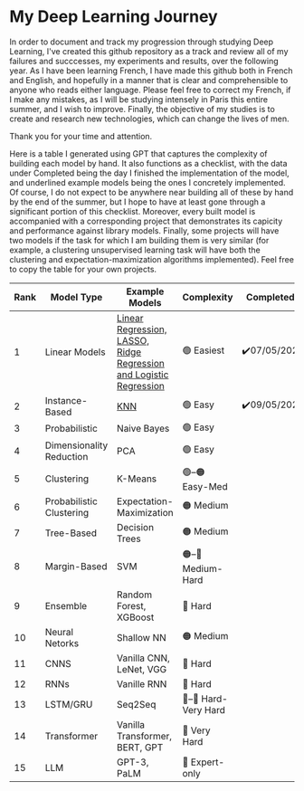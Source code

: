 # My Deep Learning Journey
In order to document and track my progression through studying Deep Learning, I've created this github repository as a track and review all of my failures and succcesses, my experiments and results, over the following year. As I have been learning French, I have made this github both in French and English, and hopefully in a manner that is clear and comprehensible to anyone who reads either language. Please feel free to correct my French, if I make any mistakes, as I will be studying intensely in Paris this entire summer, and I wish to improve. Finally, the objective of my studies is to create and research new technologies, which can change the lives of men. 

Thank you for your time and attention.

Here is a table I generated using GPT that captures the complexity of building each model by hand. It also functions as a checklist, with the data under Completed being the day I finished the implementation of the model, and underlined example models being the ones I concretely implemented. Of course, I do not expect to be anywhere near building all of these by hand by the end of the summer, but I hope to have at least gone through a significant portion of this checklist. Moreover, every built model is accompanied with a corresponding project that demonstrates its capicity and performance against library models. Finally, some projects will have two models if the task for which I am building them is very similar (for example, a clustering unsupervised learning task will have both the clustering and expectation-maximization algorithms implemented). Feel free to copy the table for your own projects.

| Rank  | Model Type | Example Models | Complexity | Completed? |  
| ------------- | ------------- | ------------  | ------------- | -
| 1 | Linear Models  | <ins>Linear Regression, LASSO, Ridge Regression and Logistic Regression</ins> | 🟢 Easiest  | ✔️07/05/2025 |
| 2 | Instance-Based | <ins>KNN</ins>  | 🟢 Easy | ✔️09/05/2025 |
| 3 | Probabilistic | Naive Bayes | 🟢 Easy  |  | 
| 4 | Dimensionality Reduction | PCA | 🟢 Easy  |  | 
| 5 | Clustering  | K-Means | 🟢–🟠 Easy-Med |  | 
| 6 | Probabilistic Clustering  | Expectation-Maximization | 🟠 Medium |  | 
| 7 | Tree-Based | Decision Trees | 🟠 Medium  |  | 
| 8 | Margin-Based  | SVM | 🟠–🔴 Medium-Hard  |  | 
| 9 | Ensemble  | Random Forest, XGBoost | 🔴 Hard  |  | 
| 10 | Neural Netorks  | Shallow NN | 🟠 Medium  |  | 
| 11 | CNNS  | Vanilla CNN, LeNet, VGG| 🔴 Hard  |  | 
| 12 | RNNs  | Vanille RNN | 🔴 Hard  |  | 
| 13 | LSTM/GRU  | Seq2Seq | 🔴–🚨 Hard-Very Hard  |  | 
| 14 | Transformer  | Vanilla Transformer, BERT, GPT | 🚨 Very Hard  |  | 
| 15 | LLM  | GPT-3, PaLM | 🧠 Expert-only |  | 
